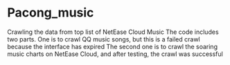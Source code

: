 # Pacong_music
Crawling the data  from top list of NetEase Cloud Music
The code includes two parts. One is to crawl QQ music songs, but this is a failed crawl because the interface has expired
The second one is to crawl the soaring music charts on NetEase Cloud, and after testing, the crawl was successful
